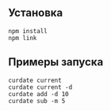 ## Установка
```
npm install
npm link
```

## Примеры запуска
```
curdate current
curdate current -d
curdate add -d 10
curdate sub -m 5
```
